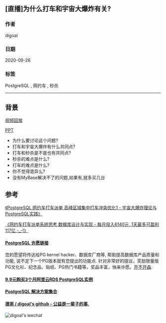 ## [直播]为什么打车和宇宙大爆炸有关?                
                
### 作者                
digoal                
                
### 日期                
2020-09-26                
                
### 标签                
PostgreSQL , 网约车 , 秒杀             
                
----                
                
## 背景                
[视频回放](https://yq.aliyun.com/live/245374)            
            
[PPT](20200926_02_doc_001.pdf)            
            
- 为什么要讨论这个问题?    
- 打车和宇宙大爆炸有什么共同点?    
- 打车和秒杀是不是也有共同点?    
- 秒杀的难点是什么?    
- 打车的难点是什么?    
- 你不觉得诡异么?    
- 没有MyBase解决不了的问题,如果有,就多买几台        
          
## 参考        
[《PostgreSQL 网约车打车派单 高峰区域集中打车冲突优化1 - 宇宙大爆炸理论与PostgreSQL实践》](../201804/20180416_02.md)      
    
[《网约车打车派单系统思考 数据库设计与实现 - 每月投入6140元, 1天最多可盈利117亿  -_-!》](../201804/20180414_03.md)      
      
  
#### [PostgreSQL 许愿链接](https://github.com/digoal/blog/issues/76 "269ac3d1c492e938c0191101c7238216")
您的愿望将传达给PG kernel hacker、数据库厂商等, 帮助提高数据库产品质量和功能, 说不定下一个PG版本就有您提出的功能点. 针对非常好的提议，奖励限量版PG文化衫、纪念品、贴纸、PG热门书籍等，奖品丰富，快来许愿。[开不开森](https://github.com/digoal/blog/issues/76 "269ac3d1c492e938c0191101c7238216").  
  
  
#### [9.9元购买3个月阿里云RDS PostgreSQL实例](https://www.aliyun.com/database/postgresqlactivity "57258f76c37864c6e6d23383d05714ea")
  
  
#### [PostgreSQL 解决方案集合](https://yq.aliyun.com/topic/118 "40cff096e9ed7122c512b35d8561d9c8")
  
  
#### [德哥 / digoal's github - 公益是一辈子的事.](https://github.com/digoal/blog/blob/master/README.md "22709685feb7cab07d30f30387f0a9ae")
  
  
![digoal's wechat](../pic/digoal_weixin.jpg "f7ad92eeba24523fd47a6e1a0e691b59")
  
